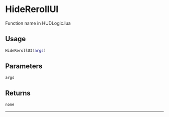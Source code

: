 # HideRerollUI
Function name in HUDLogic.lua
## Usage
```lua
HideRerollUI(args)
```
## Parameters
`args`
## Returns
`none`

---